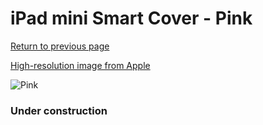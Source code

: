 # iPad mini Smart Cover - Pink

[Return to previous page](/ipad_mini)

[High-resolution image from Apple](https://store.storeimages.cdn-apple.com/8756/as-images.apple.com/is/MGNN2?wid=4500&hei=4500&fmt=png)

<div style="width: 384px"><img src="/everyphone/MGNN2.png" alt="Pink"></div>

### Under construction

